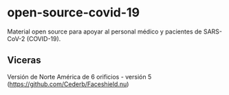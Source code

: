 # open-source-covid-19
Material open source para apoyar al personal médico y pacientes de SARS-CoV-2 (COVID-19).

## Viceras
Versión de Norte América de 6 orificios - versión 5 (https://github.com/Cederb/Faceshield.nu)
